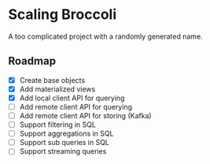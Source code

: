 # Scaling Broccoli

A too complicated project with a randomly generated name.

## Roadmap

* [x] Create base objects
* [x] Add materialized views
* [x] Add local client API for querying
* [ ] Add remote client API for querying
* [ ] Add remote client API for storing (Kafka)
* [ ] Support filtering in SQL
* [ ] Support aggregations in SQL
* [ ] Support sub queries in SQL
* [ ] Support streaming queries
